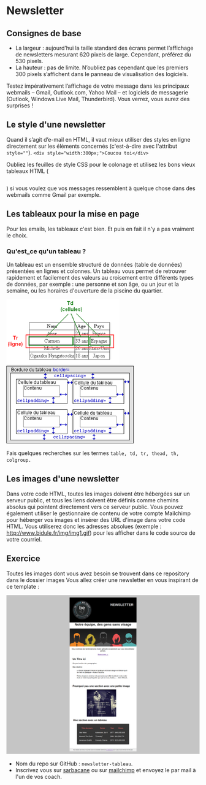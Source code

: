 # Newsletter

## Consignes de base
- La largeur : aujourd’hui la taille standard des écrans permet l’affichage de newsletters mesurant 620 pixels de large. Cependant, préférez du 530 pixels.
- La hauteur : pas de limite. N’oubliez pas cependant que les premiers 300 pixels s’affichent dans le panneau de visualisation des logiciels.

Testez impérativement l’affichage de votre message dans les principaux webmails – Gmail, Outlook.com, Yahoo Mail – et logiciels de messagerie (Outlook, Windows Live Mail, Thunderbird). Vous verrez, vous aurez des surprises !

## Le style d'une newsletter
Quand il s’agit d’e-mail en HTML, il vaut mieux utiliser des styles en ligne directement sur les éléments concernés (c'est-à-dire avec l'attribut `style=""`).
`<div style="width:300px;">Coucou toi</div>`

Oubliez les feuilles de style CSS pour le colonage et utilisez les bons vieux tableaux HTML (<table></table>) si vous voulez que vos messages ressemblent à quelque chose dans des webmails comme Gmail par exemple.

## Les tableaux pour la mise en page
Pour les emails, les tableaux c'est bien. Et puis en fait il n'y a pas vraiment le choix.

### Qu'est_ce qu'un tableau ?
Un tableau est un ensemble structuré de données (table de données) présentées en lignes et colonnes. Un tableau vous permet de retrouver rapidement et facilement des valeurs au croisement entre différents types de données, par exemple : une personne et son âge, ou un jour et la semaine, ou les horaires d'ouverture de la piscine du quartier.

<img src="./images/tableau1.png">
<img src="./images/tableau2.png">

Fais quelques recherches sur les termes `table, td, tr, thead, th, colgroup.`

## Les images d'une newsletter
Dans votre code HTML, toutes les images doivent être hébergées sur un serveur public, et tous les liens doivent être définis comme chemins absolus qui pointent directement vers ce serveur public. Vous pouvez également utiliser le gestionnaire de contenu de votre compte Mailchimp pour héberger vos images et insérer des URL d'image dans votre code HTML.
Vous utiliserez donc les adresses absolues (exemple : http://www.bidule.fr/img/img1.gif) pour les afficher dans le code source de votre courriel.


## Exercice
Toutes les images dont vous avez besoin se trouvent dans ce repository dans le dossier images
Vous allez créer une newsletter en vous inspirant de ce template :

<img src="./images/modele.png">

- Nom du repo sur GitHub : `newsletter-tableau`.
- Inscrivez vous  sur [sarbacane](https://sarbacane.app/#!/p/home) ou sur [mailchimp](https://mailchimp.com/) et envoyez le par mail à l'un de vos coach.

